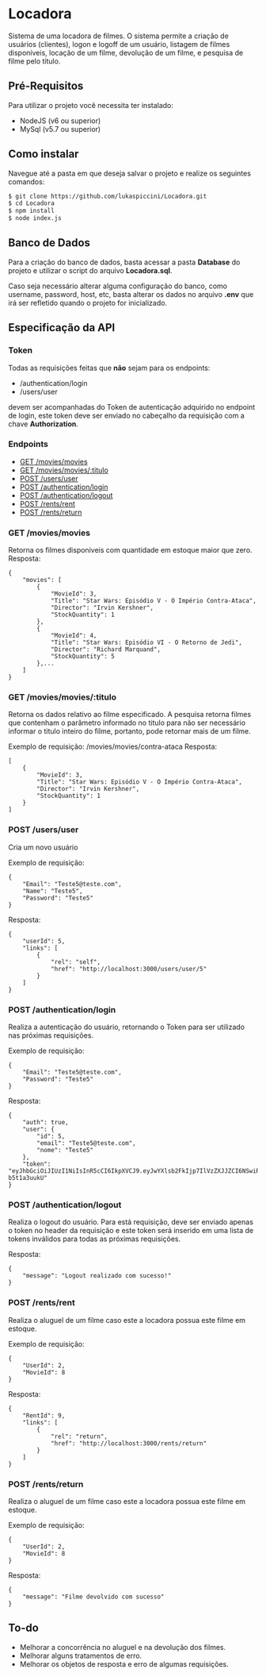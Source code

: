 # Locadora 
Sistema de uma locadora de filmes. O sistema permite a criação de usuários (clientes), logon e logoff de um usuário, listagem de filmes disponíveis, locação de um filme, devolução de um filme, e pesquisa de filme pelo título.

## Pré-Requisitos
Para utilizar o projeto você necessita ter instalado:
- NodeJS (v6 ou superior)
- MySql (v5.7 ou superior)

## Como instalar
Navegue até a pasta em que deseja salvar o projeto e realize os seguintes comandos: 

```sh
$ git clone https://github.com/lukaspiccini/Locadora.git
$ cd Locadora
$ npm install
$ node index.js
```

## Banco de Dados
Para a criação do banco de dados, basta acessar a pasta **Database** do projeto e utilizar o script do arquivo **Locadora.sql**.

Caso seja necessário alterar alguma configuração do banco, como username, password, host, etc, basta alterar os dados no arquivo **.env** que irá ser refletido quando o projeto for inicializado. 

## Especificação da API

### Token
Todas as requisições feitas que **não** sejam para os endpoints:
- /authentication/login
- /users/user

devem ser acompanhadas do Token de autenticação adquirido no endpoint de login, este token deve ser enviado no cabeçalho da requisição com a chave **Authorization**.

### Endpoints
* [GET /movies/movies](#get-moviesmovies)
* [GET /movies/movies/:titulo](#get-moviesmoviestitulo)
* [POST /users/user](#post-usersuser)
* [POST /authentication/login](#post-authenticationlogin)
* [POST /authentication/logout](#post-authenticationlogout)
* [POST /rents/rent](#post-rentsrent)
* [POST /rents/return](#post-rentsreturn)

### GET /movies/movies
Retorna os filmes disponiveis com quantidade em estoque maior que zero.
Resposta: 
```
{
    "movies": [
        {
            "MovieId": 3,
            "Title": "Star Wars: Episódio V - O Império Contra-Ataca",
            "Director": "Irvin Kershner",
            "StockQuantity": 1
        },
        {
            "MovieId": 4,
            "Title": "Star Wars: Episódio VI - O Retorno de Jedi",
            "Director": "Richard Marquand",
            "StockQuantity": 5
        },...
    ]
}
```

### GET /movies/movies/:titulo
Retorna os dados relativo ao filme especificado. A pesquisa retorna filmes que contenham o parâmetro informado no titulo para não ser necessário informar o titulo inteiro do filme, portanto, pode retornar mais de um filme.

Exemplo de requisição: /movies/movies/contra-ataca
Resposta: 
```
[
    {
        "MovieId": 3,
        "Title": "Star Wars: Episódio V - O Império Contra-Ataca",
        "Director": "Irvin Kershner",
        "StockQuantity": 1
    }
]
```

### POST /users/user
Cria um novo usuário

Exemplo de requisição: 
```
{
	"Email": "Teste5@teste.com",
	"Name": "Teste5",
	"Password": "Teste5"
}
```

Resposta:
```
{
    "userId": 5,
    "links": [
        {
            "rel": "self",
            "href": "http://localhost:3000/users/user/5"
        }
    ]
}
```

### POST /authentication/login
Realiza a autenticação do usuário, retornando o Token para ser utilizado nas próximas requisições.

Exemplo de requisição:
```
{
	"Email": "Teste5@teste.com",
	"Password": "Teste5"
}
```

Resposta:
```
{
    "auth": true,
    "user": {
        "id": 5,
        "email": "Teste5@teste.com",
        "nome": "Teste5"
    },
    "token": "eyJhbGciOiJIUzI1NiIsInR5cCI6IkpXVCJ9.eyJwYXlsb2FkIjp7IlVzZXJJZCI6NSwiRW1haWwiOiJUZXN0ZTVAdGVzdGUuY29tIiwiTmFtZSI6IlRlc3RlNSIsIlBhc3N3b3JkIjoiJDJiJDEwJFh4OVJMbUhmQTBEOC5FcWNaTzdKNXVCNEpvMUhLV0ZOTktXU0VQS3h2QmxEUk9XcDYyOVRxIn0sImlhdCI6MTU0NDk3MDM3OSwiZXhwIjoxNTQ1MDU2Nzc5fQ.mvKNUUZQhjFcM48NFRChdv7kGEdhsYJ_-b5t1a3uukU"
}
```

### POST /authentication/logout
Realiza o logout do usuário. Para está requisição, deve ser enviado apenas o token no header da requisição e este token será inserido em uma lista de tokens inválidos para todas as próximas requisições.

Resposta:
```
{
    "message": "Logout realizado com sucesso!"
}
```

### POST /rents/rent
Realiza o aluguel de um filme caso este a locadora possua este filme em estoque.

Exemplo de requisição:
```
{
	"UserId": 2,
	"MovieId": 8
}
```
Resposta:
```
{
    "RentId": 9,
    "links": [
        {
            "rel": "return",
            "href": "http://localhost:3000/rents/return"
        }
    ]
}
```

### POST /rents/return
Realiza o aluguel de um filme caso este a locadora possua este filme em estoque.

Exemplo de requisição:
```
{
	"UserId": 2,
	"MovieId": 8
}
```
Resposta:
```
{
    "message": "Filme devolvido com sucesso"
}
```

## To-do

 - Melhorar a concorrência no aluguel e na devolução dos filmes.
 - Melhorar alguns tratamentos de erro.
 - Melhorar os objetos de resposta e erro de algumas requisições.
 





